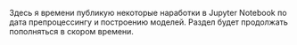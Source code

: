 Здесь я времени публикую некоторые наработки в Jupyter Notebook по дата препроцессингу и построению моделей.
Раздел будет продолжать пополняться в скором времени.